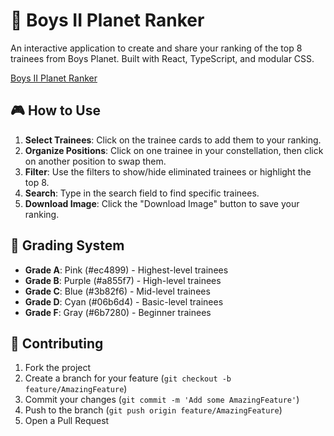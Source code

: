 # 🌟 Boys II Planet Ranker

An interactive application to create and share your ranking of the top 8 trainees from Boys Planet. Built with React, TypeScript, and modular CSS.

[Boys II Planet Ranker](https://boys2planet-ranker.netlify.app)

## 🎮 How to Use

1. **Select Trainees**: Click on the trainee cards to add them to your ranking.
2. **Organize Positions**: Click on one trainee in your constellation, then click on another position to swap them.
3. **Filter**: Use the filters to show/hide eliminated trainees or highlight the top 8.
4. **Search**: Type in the search field to find specific trainees.
5. **Download Image**: Click the "Download Image" button to save your ranking.

## 🎨 Grading System

- **Grade A**: Pink (#ec4899) - Highest-level trainees
- **Grade B**: Purple (#a855f7) - High-level trainees
- **Grade C**: Blue (#3b82f6) - Mid-level trainees
- **Grade D**: Cyan (#06b6d4) - Basic-level trainees
- **Grade F**: Gray (#6b7280) - Beginner trainees

## 🤝 Contributing

1. Fork the project
2. Create a branch for your feature (`git checkout -b feature/AmazingFeature`)
3. Commit your changes (`git commit -m 'Add some AmazingFeature'`)
4. Push to the branch (`git push origin feature/AmazingFeature`)
5. Open a Pull Request
